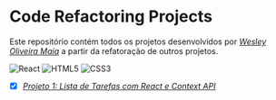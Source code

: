 # Code Refactoring Projects

Este repositório contém todos os projetos desenvolvidos por _[Wesley Oliveira Maia](https://www.linkedin.com/in/wesley-maia-433b7b60/)_ a partir da refatoração de outros projetos.

![React](https://img.shields.io/badge/react-%2320232a.svg?style=for-the-badge&logo=react&logoColor=%2361DAFB)  ![HTML5](https://img.shields.io/badge/html5-%23E34F26.svg?style=for-the-badge&logo=html5&logoColor=white) ![CSS3](https://img.shields.io/badge/css3-%231572B6.svg?style=for-the-badge&logo=css3&logoColor=white) 

- [x] _[Projeto 1: Lista de Tarefas com React e Context API](https://github.com/Wesley-Maia/desafio-b7web)_
